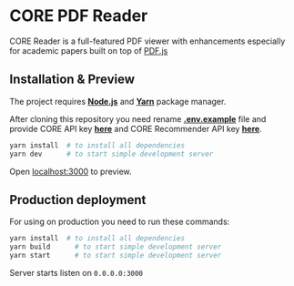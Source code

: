 # CORE PDF Reader

CORE Reader is a full-featured PDF viewer with enhancements especially for academic papers built on top of [PDF.js](https://mozilla.github.io/pdf.js/)


## Installation & Preview

The project requires [__Node.js__][node-download] and
[__Yarn__][yarn-install] package manager.

After cloning this repository you need rename  [__.env.example__][env-file] file and provide CORE API key [__here__][core-api] and CORE Recommender API key [__here__][recommender-api].

```sh
yarn install  # to install all dependencies
yarn dev      # to start simple development server
```

Open [localhost:3000](http://localhost:3000) to preview.

## Production deployment

For using on production you need to run these commands:

```sh
yarn install  # to install all dependencies
yarn build      # to start simple development server
yarn start      # to start simple development server
```

Server starts listen on `0.0.0.0:3000`

[node-download]: https://nodejs.org/en/download/
[yarn-install]: https://yarnpkg.com/lang/en/docs/install/
[core-api]: https://core.ac.uk/api-keys/register/
[env-file]: https://github.com/oacore/reader/blob/master/.env.example
[recommender-api]: https://core.ac.uk/recommender/register/
